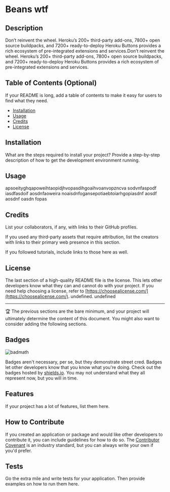 # Beans wtf

## Description

Don’t reinvent the wheel. Heroku’s 200+ third-party add-ons, 7800+ open source buildpacks, and 7200+ ready-to-deploy Heroku Buttons provides a rich ecosystem of pre-integrated extensions and services.Don’t reinvent the wheel. Heroku’s 200+ third-party add-ons, 7800+ open source buildpacks, and 7200+ ready-to-deploy Heroku Buttons provides a rich ecosystem of pre-integrated extensions and services.

## Table of Contents (Optional)

If your README is long, add a table of contents to make it easy for users to find what they need.

- [Installation](#installation)
- [Usage](#usage)
- [Credits](#credits)
- [License](#license)

## Installation

What are the steps required to install your project? Provide a step-by-step description of how to get the development environment running.

## Usage

apsoeityghqapoweihtaopidjhvopasdihgoaihvoanvopzncva sodvnfaspodf iasdfasdoif aosdnfaoweira noaisdnfogansepotiaebtoiarhgopiasdnf aosdf aosdnf oasdn fopas

## Credits

List your collaborators, if any, with links to their GitHub profiles.

If you used any third-party assets that require attribution, list the creators with links to their primary web presence in this section.

If you followed tutorials, include links to those here as well.

## License   
  
   
  The last section of a high-quality README file is the license. This lets other developers know what they can and cannot do with your project. If you need help choosing a license, refer to [https://choosealicense.com/](https://choosealicense.com/). undefined. undefined

---

🏆 The previous sections are the bare minimum, and your project will ultimately determine the content of this document. You might also want to consider adding the following sections.

## Badges

![badmath](https://img.shields.io/github/languages/top/lernantino/badmath)

Badges aren't necessary, per se, but they demonstrate street cred. Badges let other developers know that you know what you're doing. Check out the badges hosted by [shields.io](https://shields.io/). You may not understand what they all represent now, but you will in time.

## Features

If your project has a lot of features, list them here.

## How to Contribute

If you created an application or package and would like other developers to contribute it, you can include guidelines for how to do so. The [Contributor Covenant](https://www.contributor-covenant.org/) is an industry standard, but you can always write your own if you'd prefer.

## Tests

Go the extra mile and write tests for your application. Then provide examples on how to run them here.

